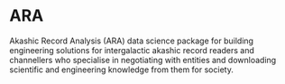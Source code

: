 # ARA
Akashic Record Analysis (ARA) data science package for building engineering solutions for intergalactic akashic record readers and channellers who specialise in negotiating with entities and downloading scientific and engineering knowledge from them for society.
